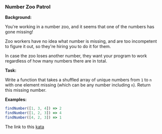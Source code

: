 ### Number Zoo Patrol

**Background:**  

You're working in a number zoo, and it seems that one of the numbers has gone missing!

Zoo workers have no idea what number is missing, and are too incompetent to figure it out, so they're hiring you to do it for them.

In case the zoo loses another number, they want your program to work regardless of how many numbers there are in total.

**Task:**  

Write a function that takes a shuffled array of unique numbers from `1` to `n` with one element missing (which can be any number including `n`). Return this missing number.

**Examples:**
```javascript
findNumber([1, 3, 4]) => 2
findNumber([1, 2, 3]) => 4
findNumber([4, 2, 3]) => 1
```

The link to this [kata](https://www.codewars.com/kata/number-zoo-patrol/javascript)
